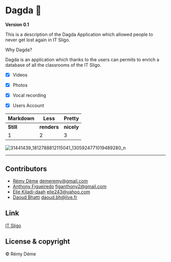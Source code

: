 # Dagda :date:

**Version 0.1** 

This is a description of the Dagda Application which allowed people to never get lost again in IT Sligo. 

Why Dagda?

Dagda is an application which thanks to the users can permits to enrich a database of all the classrooms of the IT Sligo. 


- [x] Videos
- [x] Photos
- [x] Vocal recording
- [x] Users Account


Markdown | Less | Pretty
--- | --- | ---
**Still**| **renders** | **nicely**
1 | 2 | 3

![31441439_1812788812115041_1305924771019489280_n](https://user-images.githubusercontent.com/38355840/39408007-d47eeb34-4bcf-11e8-86d6-81df5699f32b.png)


---




## Contributors

- [Rémy Dème](https://www.linkedin.com/in/remy-deme-informatique?lipi=urn%3Ali%3Apage%3Ad_flagship3_profile_view_base%3BD2GTV8kSTb6kkSCMw4JYwQ%3D%3D) <demeremy@gmail.com>
- [Anthony Figueiredo](https://www.linkedin.com/in/anthony-figueiredo-a86097159?lipi=urn%3Ali%3Apage%3Ad_flagship3_profile_view_base%3BHJjR50ONTQG3L9wJRvyDpg%3D%3D) <figanthony2@gmail.com> 
- [Elie Kiladi-daah](https://www.linkedin.com/in/elie-kiladi-daah-08b374162?lipi=urn%3Ali%3Apage%3Ad_flagship3_profile_view_base%3BgP2oK7v2RdmdlwsrheahOQ%3D%3D) <elie243@yahoo.com> 
- [Daoud Bhatti](https://www.linkedin.com/in/daoudbh?lipi=urn%3Ali%3Apage%3Ad_flagship3_profile_view_base%3BkUmdAxaqSWCvPYriyr7bug%3D%3D) <daoud.bh@live.fr>
  











## Link 

[IT Sligo](https://www.itsligo.ie/student-hub/)



## License & copyright

© Rémy Dème
